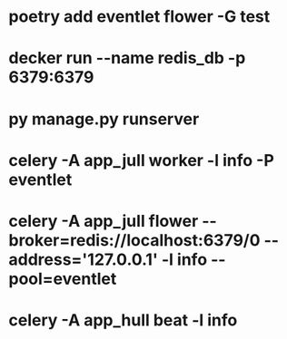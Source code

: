 # poetry add eventlet flower -G test
# decker run --name redis_db -p 6379:6379
# py manage.py runserver
# celery -A app_jull worker -l info -P eventlet
# celery -A app_jull flower --broker=redis://localhost:6379/0 --address='127.0.0.1' -l info --pool=eventlet
# celery -A app_hull beat -l info
